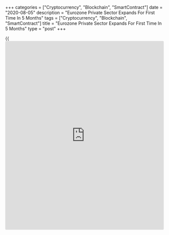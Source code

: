 +++
categories = ["Cryptocurrency", "Blockchain", "SmartContract"]
date = "2020-08-05"
description = "Eurozone Private Sector Expands For First Time In 5 Months"
tags = ["Cryptocurrency", "Blockchain", "SmartContract"]
title = "Eurozone Private Sector Expands For First Time In 5 Months"
type = "post"
+++

{{<iframe id="large-banner" src="https://www.bounty.group/#slide=4.0" width="100%" height="600" scrolling="no" style="border: 0px solid rgb(216, 221, 230); border-radius: 3px;">}}

After four months of contraction, the euro area private sector expanded
at the fastest pace since mid-2018 as easing of Covid-19 lockdown
restrictions boosted demand and expectations, final data from IHS Markit
showed Wednesday.

The IHS Markit final composite output index rose to 54.9 in July from
48.5 in June. The flash reading was 54.8.

Both the manufacturing and service sectors reported marked rates of
growth in July, with manufacturing registering the slightly stronger
pace of expansion.

The services Purchasing Managers' Index advanced to 54.7 in July from
48.3 in June. But this was below the flash score of 55.1.

"Whether the recovery can be sustained will be determined first and
foremost by virus case numbers, and the recent signs of a resurgence
pose a particular risk to many parts of the service sector, such as
travel, tourism and hospitality," Chris Williamson, chief [business][1]
economist at IHS Markit, said.

The upturn in the private sector growth was broad-based by country, and
led by the region's biggest two economies.

France registered a considerable increase in activity, with the sharpest
growth for nearly two-and-a-half years. At the same time, Germany posted
its best increase in activity for just under two years.

At 57.3 in July, France's composite output index climbed to a nearly
two-and-a-half years high from 51.7 in June. The score was below the
flash 57.6.

The services PMI moved up to 57.3 in July from 50.7 in June. The flash
score was 57.8.

Germany's composite output index advanced to a 23-month high of 55.3 in
July from 47.0 in June. The flash reading was 55.5.

Recovering from a record low seen in April, the services PMI came in at
55.6 in July versus June's 47.3 and the preliminary reading of 56.7.

For comments and feedback [contact](https://www.playgroundfx.com/contact/): editorial@rtt[news](https://www.letsplayfx.com/blog/forex-news-website/).com

[Economic News][2]

 **What parts of the world are seeing the best (and worst) economic
performances lately? Click[here][3] to check out our [Econ Scorecard][3]
and find out! See up-to-the-moment [ranking](https://www.playgroundfx.com/blog/crypto-exchange-ranking/)s for the best and worst
performers in [GDP][4], [unemployment rate][5], [inflation][3] and much
more.**

   1. www.rtt[news](https://www.letsplayfx.com/blog/forex-news-website/).com/Content/Business.aspx
   2. www.rtt[news](https://www.letsplayfx.com/blog/forex-news-website/).com/Content/EconomicNews.aspx
   3. www.rtt[news](https://www.letsplayfx.com/blog/forex-news-website/).com/economic-scorecard/world-rank/CPI/highest-performance.aspx
   4. www.rtt[news](https://www.letsplayfx.com/blog/forex-news-website/).com/economic-scorecard/world-rank/GDP/highest-performance.aspx
   5. www.rtt[news](https://www.letsplayfx.com/blog/forex-news-website/).com/economic-scorecard/world-rank/unemployment-rate/lowest-performance.aspx